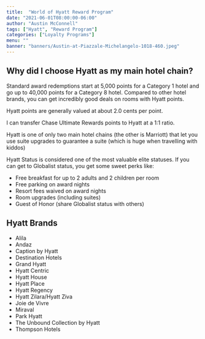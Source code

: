 ```yaml
---
title:  "World of Hyatt Reward Program"
date: "2021-06-01T08:00:00-06:00"
author: "Austin McConnell"
tags: ["Hyatt", "Reward Program"]
categories: ["Loyalty Programs"]
menu: ""
banner: "banners/Austin-at-Piazzale-Michelangelo-1018-460.jpeg"
---
```


## Why did I choose Hyatt as my main hotel chain?

Standard award redemptions start at 5,000 points for a Category 1 hotel and go up to 40,000 points for a Category 8 hotel. Compared to other hotel brands, you can get incredibly good deals on rooms with Hyatt points.

Hyatt points are generally valued at about 2.0 cents per point.

I can transfer Chase Ultimate Rewards points to Hyatt at a 1:1 ratio.

Hyatt is one of only two main hotel chains (the other is Marriott) that let you use suite upgrades to guarantee a suite (which is huge when travelling with kiddos)

Hyatt Status is considered one of the most valuable elite statuses. If you can get to Globalist status, you get some sweet perks like:
- Free breakfast for up to 2 adults and 2 children per room
- Free parking on award nights
- Resort fees waived on award nights
- Room upgrades (including suites)
- Guest of Honor (share Globalist status with others)

## Hyatt Brands

- Alila
- Andaz
- Caption by Hyatt
- Destination Hotels
- Grand Hyatt
- Hyatt Centric
- Hyatt House
- Hyatt Place
- Hyatt Regency
- Hyatt Zilara/Hyatt Ziva
- Joie de Vivre
- Miraval
- Park Hyatt
- The Unbound Collection by Hyatt
- Thompson Hotels
